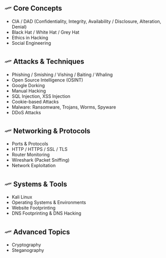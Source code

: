 ## 𓄧 Core Concepts
-  CIA / DAD (Confidentiality, Integrity, Availability / Disclosure, Alteration, Denial)  
-  Black Hat / White Hat / Grey Hat  
-  Ethics in Hacking  
-  Social Engineering  

## 𓄧 Attacks & Techniques
-  Phishing / Smishing / Vishing / Baiting / Whaling  
-  Open Source Intelligence (OSINT)  
-  Google Dorking  
-  Manual Hacking  
-  SQL Injection, XSS Injection  
-  Cookie-based Attacks  
-  Malware: Ransomware, Trojans, Worms, Spyware  
-  DDoS Attacks  

## 𓄧 Networking & Protocols
-  Ports & Protocols  
-  HTTP / HTTPS / SSL / TLS  
-  Router Monitoring  
-  Wireshark (Packet Sniffing)  
-  Network Exploitation  

## 𓄧 Systems & Tools
-  Kali Linux  
-  Operating Systems & Environments  
-  Website Footprinting  
-  DNS Footprinting & DNS Hacking  

## 𓄧 Advanced Topics
-  Cryptography  
-  Steganography  
